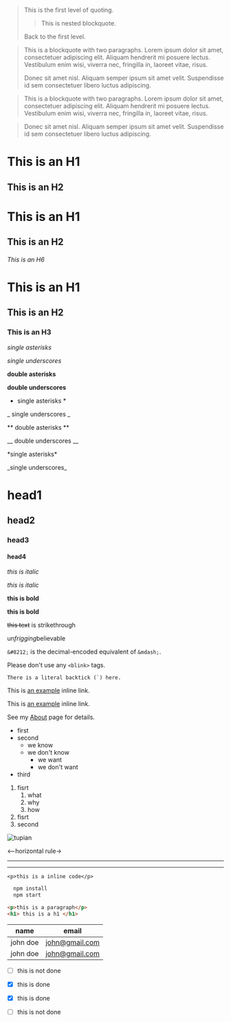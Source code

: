 > This is the first level of quoting.
>
> > This is nested blockquote.
>
> Back to the first level.

> This is a blockquote with two paragraphs. Lorem ipsum dolor sit amet,
> consectetuer adipiscing elit. Aliquam hendrerit mi posuere lectus.
> Vestibulum enim wisi, viverra nec, fringilla in, laoreet vitae, risus.
> 
> Donec sit amet nisl. Aliquam semper ipsum sit amet velit. Suspendisse
> id sem consectetuer libero luctus adipiscing.

> This is a blockquote with two paragraphs. Lorem ipsum dolor sit amet,
consectetuer adipiscing elit. Aliquam hendrerit mi posuere lectus.
Vestibulum enim wisi, viverra nec, fringilla in, laoreet vitae, risus.

> Donec sit amet nisl. Aliquam semper ipsum sit amet velit. Suspendisse
id sem consectetuer libero luctus adipiscing.

This is an H1
=============

This is an H2
-------------

# This is an H1

## This is an H2

###### This is an H6

# This is an H1 #

## This is an H2 ##

### This is an H3 ######

*single asterisks*

_single underscores_

**double asterisks**

__double underscores__

 * single asterisks *

_ single underscores _

** double asterisks **

__ double underscores __

\*single asterisks\*

\_single underscores\_



<!-- headings -->
# head1
## head2
### head3
#### head4

<!--Italics-->

*this is italic*

_this is italic_

<!-- Stong -->

**this is bold**

__this is bold__

<!-- StrikeThrough-->

~~this text~~ is strikethrough



un*frigging*believable

`&#8212;` is the decimal-encoded equivalent of `&mdash;`.

Please don't use any `<blink>` tags.

``There is a literal backtick (`) here.``


This is [an example](http://example.com/) inline link.

This is [an example](http://example.com/ "Title" ) inline link.

See my [About](/about/) page for details.

<!--unordered lists--->
* first 
* second
  * we know 
  * we don't know
    * we want
    * we don't want
* third


<!-----ordered lists---->
1. fisrt
   1. what
   2. why
   3. how
2. fisrt
3. second

![tupian](https://markdown-here.com/img/icon256.png)

<--horizontal rule->

-------
___

<!-------inline code--->

`<p>this is a inline code</p>`

<!---code blocks-->
```bash
  npm install
  npm start
```

```html
<p>this is a paragraph</p>
<h1> this is a h1 </h1>
````
<!---tables-->

 |     name       |     email       |
 |----------------|----------------|
 |john doe       |   john@gmail.com|
|john doe       |   john@gmail.com|


<!---task lists-->

* [ ] this is not done
* [x] this is done
* [x] this is done
* [ ] this is not done










